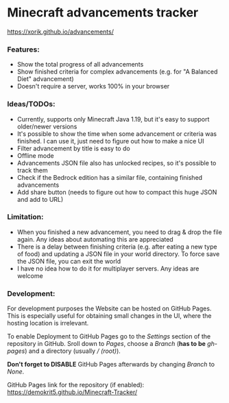 # Minecraft advancements tracker

https://xorik.github.io/advancements/

### Features:
- Show the total progress of all advancements
- Show finished criteria for complex advancements (e.g. for "A Balanced Diet" advancement)
- Doesn't require a server, works 100% in your browser

### Ideas/TODOs:
- Currently, supports only Minecraft Java 1.19, but it's easy to support older/newer versions
- It's possible to show the time when some advancement or criteria was finished. I can use it, just need to figure out how to make a nice UI
- Filter advancement by title is easy to do
- Offline mode
- Advancements JSON file also has unlocked recipes, so it's possible to track them
- Check if the Bedrock edition has a similar file, containing finished advancements
- Add share button (needs to figure out how to compact this huge JSON and add to URL)

### Limitation:
- When you finished a new advancement, you need to drag & drop the file again. Any ideas about automating this are appreciated
- There is a delay between finishing criteria (e.g. after eating a new type of food) and updating a JSON file in your world directory. To force save the JSON file, you can exit the world
- I have no idea how to do it for multiplayer servers. Any ideas are welcome

### Development:
For development purposes the Website can be hosted on GitHub Pages. This is especially useful for obtaining small changes in the UI, where the hosting location is irrelevant.

To enable Deployment to GitHub Pages go to the *Settings* section of the repository in GitHub. Sroll down to *Pages*, choose a *Branch* (**has to be** *gh-pages*) and a directory (usually */ (root)*).

**Don't forget to DISABLE**  GitHub Pages afterwards by changing *Branch* to *None*.

GitHub Pages link for the repository (if enabled):
https://demokrit5.github.io/Minecraft-Tracker/

